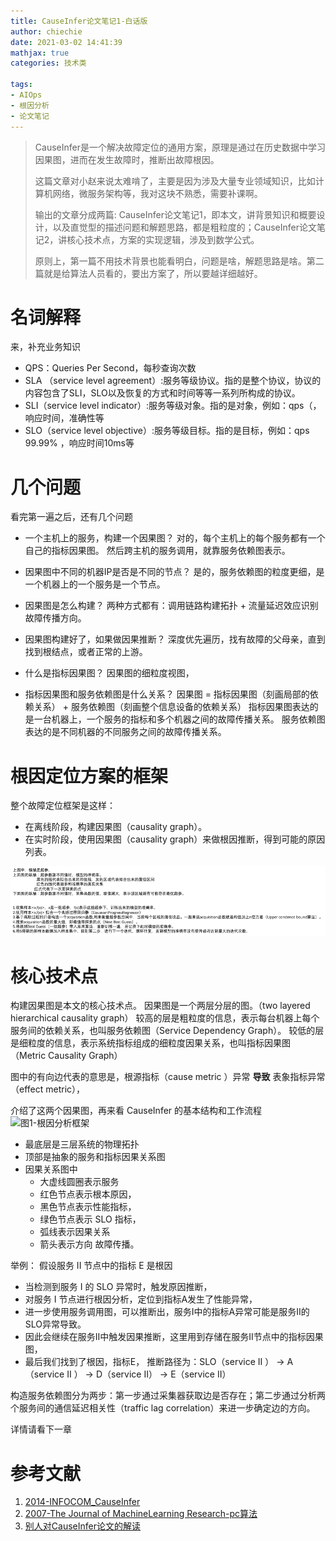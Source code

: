 ```yaml
---
title: CauseInfer论文笔记1-白话版
author: chiechie
date: 2021-03-02 14:41:39
mathjax: true
categories: 技术类

tags:
- AIOps
- 根因分析
- 论文笔记
---
```


> CauseInfer是一个解决故障定位的通用方案，原理是通过在历史数据中学习因果图，进而在发生故障时，推断出故障根因。
>
> 这篇文章对小赵来说太难啃了，主要是因为涉及大量专业领域知识，比如计算机网络，微服务架构等，我对这块不熟悉，需要补课啊。
>
> 输出的文章分成两篇: CauseInfer论文笔记1，即本文，讲背景知识和概要设计，以及直觉型的描述问题和解题思路，都是粗粒度的；CauseInfer论文笔记2，讲核心技术点，方案的实现逻辑，涉及到数学公式。
> 
> 原则上，第一篇不用技术背景也能看明白，问题是啥，解题思路是啥。第二篇就是给算法人员看的，要出方案了，所以要越详细越好。


# 名词解释

来，补充业务知识

- QPS：Queries Per Second，每秒查询次数
- SLA （service level agreement）:服务等级协议。指的是整个协议，协议的内容包含了SLI，SLO以及恢复的方式和时间等等一系列所构成的协议。
- SLI（service level indicator）:服务等级对象。指的是对象，例如：qps（，响应时间，准确性等
- SLO（service level objective）:服务等级目标。指的是目标，例如：qps 99.99% ，响应时间10ms等


# 几个问题

看完第一遍之后，还有几个问题

- 一个主机上的服务，构建一个因果图？
    对的，每个主机上的每个服务都有一个自己的指标因果图。
    然后跨主机的服务调用，就靠服务依赖图表示。
- 因果图中不同的机器IP是否是不同的节点？
  是的，服务依赖图的粒度更细，是一个机器上的一个服务是一个节点。
  
- 因果图是怎么构建？
  两种方式都有：调用链路构建拓扑 + 流量延迟效应识别故障传播方向。
  
- 因果图构建好了，如果做因果推断？
  深度优先遍历，找有故障的父母亲，直到找到根结点，或者正常的上游。

- 什么是指标因果图？
  因果图的细粒度视图，

- 指标因果图和服务依赖图是什么关系？
  因果图 = 指标因果图（刻画局部的依赖关系） + 服务依赖图（刻画整个信息设备的依赖关系）
  指标因果图表达的是一台机器上，一个服务的指标和多个机器之间的故障传播关系。
  服务依赖图表达的是不同机器的不同服务之间的故障传播关系。


# 根因定位方案的框架

整个故障定位框架是这样：

- 在离线阶段，构建因果图（causality graph）。
- 在实时阶段，使用因果图（causality graph）来做根因推断，得到可能的原因列表。

![图1-根因分析框架](img.png)


# 核心技术点

构建因果图是本文的核心技术点。
因果图是一个两层分层的图。（two layered hierarchical causality graph）
较高的层是粗粒度的信息，表示每台机器上每个服务间的依赖关系，也叫服务依赖图（Service Dependency Graph）。
较低的层是细粒度的信息，表示系统指标组成的细粒度因果关系，也叫指标因果图（Metric Causality Graph）

图中的有向边代表的意思是，根源指标（cause metric ）异常 **导致** 表象指标异常（effect metric），

介绍了这两个因果图，再来看 CauseInfer 的基本结构和工作流程
![图1-根因分析框架](causeinfer_framework.jpeg)

- 最底层是三层系统的物理拓扑
- 顶部是抽象的服务和指标因果关系图 
- 因果关系图中
  - 大虚线圆圈表示服务
  - 红色节点表示根本原因，
  - 黑色节点表示性能指标，
  - 绿色节点表示 SLO 指标，
  - 弧线表示因果关系
  - 箭头表示方向 故障传播。

举例：
假设服务 II 节点中的指标 E 是根因

- 当检测到服务 I 的 SLO 异常时，触发原因推断，
- 对服务 I 节点进行根因分析，定位到指标A发生了性能异常，
- 进一步使用服务调用图，可以推断出，服务I中的指标A异常可能是服务II的SLO异常导致。
- 因此会继续在服务II中触发因果推断，这里用到存储在服务II节点中的指标因果图，
- 最后我们找到了根因，指标E， 推断路径为：SLO（service II ） → A（service II ） → D（service II） → E（service II）

构造服务依赖图分为两步：第一步通过采集器获取边是否存在；第二步通过分析两个服务间的通信延迟相关性（traffic lag correlation）来进一步确定边的方向。


详情请看下一章



# 参考文献

1. [2014-INFOCOM_CauseInfer](https://netman.aiops.org/~peidan/ANM2016/RootCauseAnalysis/ReadingLists/2014INFOCOM_CauseInfer.pdf)
2. [2007-The Journal of MachineLearning Research-pc算法](Mhttps://www.jmlr.org/papers/volume8/kalisch07a/kalisch07a.pdf)
3. [别人对CauseInfer论文的解读](https://saruagithub.github.io/2020/04/13/20200413CauseInfer%E8%AE%BA%E6%96%871/)